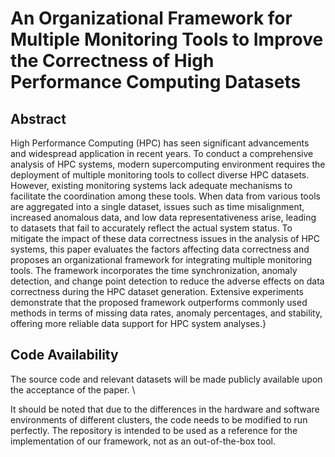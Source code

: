 # An Organizational Framework for Multiple Monitoring Tools to Improve the Correctness of High Performance Computing Datasets  

## Abstract
High Performance Computing (HPC) has seen significant advancements and widespread application in recent years. To conduct a comprehensive analysis of HPC systems, modern supercomputing environment requires the deployment of multiple monitoring tools to collect diverse HPC datasets. However, existing monitoring systems lack adequate mechanisms to facilitate the coordination among these tools. When data from various tools are aggregated into a single dataset, issues such as time misalignment, increased anomalous data, and low data representativeness arise, leading to datasets that fail to accurately reflect the actual system status. To mitigate the impact of these data correctness issues in the analysis of HPC systems, this paper evaluates the factors affecting data correctness and proposes an organizational framework for integrating multiple monitoring tools. The framework incorporates the time synchronization, anomaly detection, and change point detection to reduce the adverse effects on data correctness during the HPC dataset generation. Extensive experiments demonstrate that the proposed framework outperforms commonly used methods in terms of missing data rates, anomaly percentages, and stability, offering more reliable data support for HPC system analyses.}

## Code Availability
The source code and relevant datasets will be made publicly available upon the acceptance of the paper. \\

It should be noted that due to the differences in the hardware and software environments of different clusters, the code needs to be modified to run perfectly. The repository is intended to be used as a reference for the implementation of our framework, not as an out-of-the-box tool.
